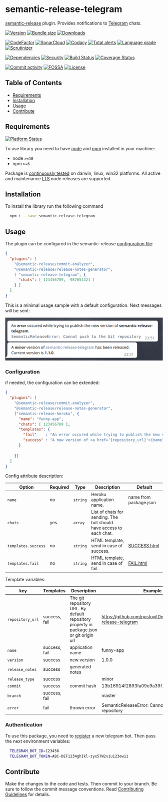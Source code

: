 # semantic-release-telegram
[semantic-release][sr-url] plugin. Provides notifications to [Telegram][tg-url] chats.

[![Version][badge-vers]][npm]
[![Bundle size][npm-size-badge]][npm-size-url]
[![Downloads][npm-downloads-badge]][npm]

[![CodeFactor][codefactor-badge]][codefactor-url]
[![SonarCloud][sonarcloud-badge]][sonarcloud-url]
[![Codacy][codacy-badge]][codacy-url]
[![Total alerts][lgtm-alerts-badge]][lgtm-alerts-url]
[![Language grade][lgtm-lg-badge]][lgtm-lg-url]
[![Scrutinizer][scrutinizer-badge]][scrutinizer-url]

[![Dependencies][badge-deps]][npm]
[![Security][snyk-badge]][snyk-url]
[![Build Status][tests-badge]][tests-url]
[![Coverage Status][badge-coverage]][url-coverage]

[![Commit activity][commit-activity-badge]][github]
[![FOSSA][fossa-badge]][fossa-url]
[![License][badge-lic]][github]

## Table of Contents
  - [Requirements](#requirements)
  - [Installation](#installation)
  - [Usage](#usage)
  - [Contribute](#contribute)

## Requirements
[![Platform Status][appveyor-badge]][appveyor-url]

To use library you need to have [node](https://nodejs.org) and [npm](https://www.npmjs.com) installed in your machine:

* node `>=10`
* npm `>=6`

Package is [continuously tested][appveyor-url] on darwin, linux, win32 platforms. All active and maintenance [LTS](https://nodejs.org/en/about/releases/) node releases are supported.

## Installation

To install the library run the following command

```bash
  npm i --save semantic-release-telegram
```

## Usage
The plugin can be configured in the semantic-release [configuration file][sr-config]:

```json
{
  "plugins": [
    "@semantic-release/commit-analyzer",
    "@semantic-release/release-notes-generator",
    [ "semantic-release-telegram", {
      "chats": [ 123456789, -987654321 ]
    } ]
  ]
}
```
This is a minimal usage sample with a default configuration. Next messages will be sent:

![Usage Sample](.docs/sample-default_templates.png)

### Configuration

if needed, the configuration can be extended:

```json
{
  "plugins": [
    "@semantic-release/commit-analyzer",
    "@semantic-release/release-notes-generator",
    ["semantic-release-heroku", {
      "name": "funny-app",
      "chats": [ 123456789 ],
      "templates": {
        "fail"    : "An error occured while trying to publish the new version of <b>{name}</b>.\n<pre><code class='language-javascript'>{error}</code></pre>",
        "success" : "A new version of <a href='{repository_url}'>{name}</a> has been released. Current version is <b>{version}</b>"
      }

    }]
  ]
}
```
Config attribute description:

| Option | Required | Type | Description | Default |
|----|---|---|------------------------------------|------------------------------------|
| `name`          | no | ```string```  | Heroku application name.    | name from package.json |
| `chats`    | yes | ```array``` | List of chats for sending. The bot should have access to each chat. |      |
| `templates.success`    | no |  ```string```  | HTML template, send in case of success. | [SUCCESS.html](templates/SUCCESS.html) |
| `templates.fail`    | no |  ```string```  | HTML template, send in case of fail. | [FAIL.html](templates/FAIL.html) |

Template variables:

| key | Templates | Description | Example |
|----|---|-----------------------|--------|
| `repository_url` | success, fail | The git repository URL. By default repository property in package.json or git origin url | https://github.com/pustovitDmytro/semantic-release-telegram
| `name` | success, fail | application name | funny-app
| `version` | success | new version | 1.0.0
| `release_notes` | success | generated notes |
| `release_type` | success | | minor
| `commit` | success | commit hash | 13b16914f2893fa09e9a39f1dcda78af1fff0dbd
| `branch` | success, fail | | master
| `error` | fail | thrown error | SemanticReleaseError: Cannot push to the Git repository

### Authentication
To use this package, you need to [register](https://core.telegram.org/bots#3-how-do-i-create-a-bot) a new telegram bot. Then pass the next environment variables:

```sh
  TELEGRAM_BOT_ID=123456 
  TELEGRAM_BOT_TOKEN=ABC-DEF1234ghIkl-zyx57W2v1u123ew11
```
[sr-url]: https://github.com/semantic-release/semantic-release
[sr-config]: https://github.com/semantic-release/semantic-release/blob/master/docs/usage/configuration.md#configuration
[tg-url]: https://telegram.org/

## Contribute

Make the changes to the code and tests. Then commit to your branch. Be sure to follow the commit message conventions. Read [Contributing Guidelines](.github/CONTRIBUTING.md) for details.

[npm]: https://www.npmjs.com/package/semantic-release-telegram
[github]: https://github.com/pustovitDmytro/semantic-release-telegram
[travis]: https://travis-ci.org/pustovitDmytro/semantic-release-telegram
[coveralls]: https://coveralls.io/github/pustovitDmytro/semantic-release-telegram?branch=master
[badge-deps]: https://img.shields.io/david/pustovitDmytro/semantic-release-telegram.svg
[badge-vuln]: https://img.shields.io/snyk/vulnerabilities/npm/semantic-release-telegram.svg?style=popout
[badge-vers]: https://img.shields.io/npm/v/semantic-release-telegram.svg
[badge-lic]: https://img.shields.io/github/license/pustovitDmytro/semantic-release-telegram.svg
[badge-coverage]: https://coveralls.io/repos/github/pustovitDmytro/semantic-release-telegram/badge.svg?branch=master
[url-coverage]: https://coveralls.io/github/pustovitDmytro/semantic-release-telegram?branch=master

[snyk-badge]: https://snyk-widget.herokuapp.com/badge/npm/semantic-release-telegram/badge.svg
[snyk-url]: https://snyk.io/advisor/npm-package/semantic-release-telegram

[tests-badge]: https://img.shields.io/circleci/build/github/pustovitDmytro/semantic-release-telegram
[tests-url]: https://app.circleci.com/pipelines/github/pustovitDmytro/semantic-release-telegram

[codefactor-badge]: https://www.codefactor.io/repository/github/pustovitdmytro/semantic-release-telegram/badge
[codefactor-url]: https://www.codefactor.io/repository/github/pustovitdmytro/semantic-release-telegram

[commit-activity-badge]: https://img.shields.io/github/commit-activity/m/pustovitDmytro/semantic-release-telegram

[scrutinizer-badge]: https://scrutinizer-ci.com/g/pustovitDmytro/semantic-release-telegram/badges/quality-score.png?b=master
[scrutinizer-url]: https://scrutinizer-ci.com/g/pustovitDmytro/semantic-release-telegram/?branch=master

[lgtm-lg-badge]: https://img.shields.io/lgtm/grade/javascript/g/pustovitDmytro/semantic-release-telegram.svg?logo=lgtm&logoWidth=18
[lgtm-lg-url]: https://lgtm.com/projects/g/pustovitDmytro/semantic-release-telegram/context:javascript

[lgtm-alerts-badge]: https://img.shields.io/lgtm/alerts/g/pustovitDmytro/semantic-release-telegram.svg?logo=lgtm&logoWidth=18
[lgtm-alerts-url]: https://lgtm.com/projects/g/pustovitDmytro/semantic-release-telegram/alerts/

[codacy-badge]: https://app.codacy.com/project/badge/Grade/8667aa23afaa4725854f098c4b5e8890
[codacy-url]: https://www.codacy.com/gh/pustovitDmytro/semantic-release-telegram/dashboard?utm_source=github.com&amp;utm_medium=referral&amp;utm_content=pustovitDmytro/semantic-release-telegram&amp;utm_campaign=Badge_Grade

[sonarcloud-badge]: https://sonarcloud.io/api/project_badges/measure?project=pustovitDmytro_semantic-release-telegram&metric=alert_status
[sonarcloud-url]: https://sonarcloud.io/dashboard?id=pustovitDmytro_semantic-release-telegram

[npm-downloads-badge]: https://img.shields.io/npm/dw/semantic-release-telegram
[npm-size-badge]: https://img.shields.io/bundlephobia/min/semantic-release-telegram
[npm-size-url]: https://bundlephobia.com/result?p=semantic-release-telegram

[appveyor-badge]: https://ci.appveyor.com/api/projects/status/gayp6u3j6ujo5igs/branch/master?svg=true
[appveyor-url]: https://ci.appveyor.com/project/pustovitDmytro/semantic-release-telegram/branch/master

[fossa-badge]: https://app.fossa.com/api/projects/custom%2B24828%2Fsemantic-release-telegram.svg?type=shield
[fossa-url]: https://app.fossa.com/projects/custom%2B24828%2Fsemantic-release-telegram?ref=badge_shield